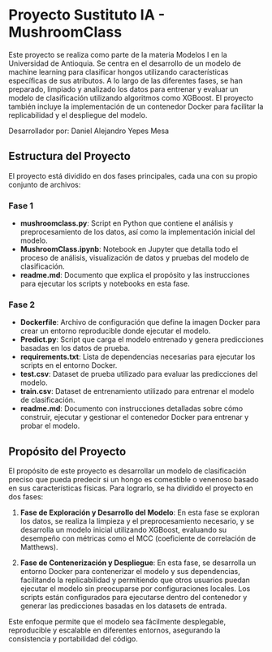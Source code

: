 # Proyecto Sustituto IA - MushroomClass
Este proyecto se realiza como parte de la materia Modelos I en la Universidad de Antioquia.
Se centra en el desarrollo de un modelo de machine learning para clasificar hongos utilizando características específicas de sus atributos. A lo largo de las diferentes fases, se han preparado, limpiado y analizado los datos para entrenar y evaluar un modelo de clasificación utilizando algoritmos como XGBoost. El proyecto también incluye la implementación de un contenedor Docker para facilitar la replicabilidad y el despliegue del modelo.

Desarrollador por: Daniel Alejandro Yepes Mesa

## Estructura del Proyecto

El proyecto está dividido en dos fases principales, cada una con su propio conjunto de archivos:

### Fase 1

- **mushroomclass.py**: Script en Python que contiene el análisis y preprocesamiento de los datos, así como la implementación inicial del modelo.
- **MushroomClass.ipynb**: Notebook en Jupyter que detalla todo el proceso de análisis, visualización de datos y pruebas del modelo de clasificación.
- **readme.md**: Documento que explica el propósito y las instrucciones para ejecutar los scripts y notebooks en esta fase.

### Fase 2

- **Dockerfile**: Archivo de configuración que define la imagen Docker para crear un entorno reproducible donde ejecutar el modelo.
- **Predict.py**: Script que carga el modelo entrenado y genera predicciones basadas en los datos de prueba.
- **requirements.txt**: Lista de dependencias necesarias para ejecutar los scripts en el entorno Docker.
- **test.csv**: Dataset de prueba utilizado para evaluar las predicciones del modelo.
- **train.csv**: Dataset de entrenamiento utilizado para entrenar el modelo de clasificación.
- **readme.md**: Documento con instrucciones detalladas sobre cómo construir, ejecutar y gestionar el contenedor Docker para entrenar y probar el modelo.

## Propósito del Proyecto

El propósito de este proyecto es desarrollar un modelo de clasificación preciso que pueda predecir si un hongo es comestible o venenoso basado en sus características físicas. Para lograrlo, se ha dividido el proyecto en dos fases:

1. **Fase de Exploración y Desarrollo del Modelo**: En esta fase se exploran los datos, se realiza la limpieza y el preprocesamiento necesario, y se desarrolla un modelo inicial utilizando XGBoost, evaluando su desempeño con métricas como el MCC (coeficiente de correlación de Matthews).

2. **Fase de Contenerización y Despliegue**: En esta fase, se desarrolla un entorno Docker para contenerizar el modelo y sus dependencias, facilitando la replicabilidad y permitiendo que otros usuarios puedan ejecutar el modelo sin preocuparse por configuraciones locales. Los scripts están configurados para ejecutarse dentro del contenedor y generar las predicciones basadas en los datasets de entrada.

Este enfoque permite que el modelo sea fácilmente desplegable, reproducible y escalable en diferentes entornos, asegurando la consistencia y portabilidad del código.
